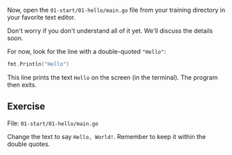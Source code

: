 Now, open the `01-start/01-hello/main.go` file from your training directory in your favorite text editor.

Don't worry if you don't understand all of it yet. We'll discuss the details soon.

For now, look for the line with a double-quoted `"Hello"`:

```go
fmt.Println("Hello")
```

This line prints the text `Hello` on the screen (in the terminal). The program then exits.

## Exercise

File: `01-start/01-hello/main.go`

Change the text to say `Hello, World!`. Remember to keep it within the double quotes.
